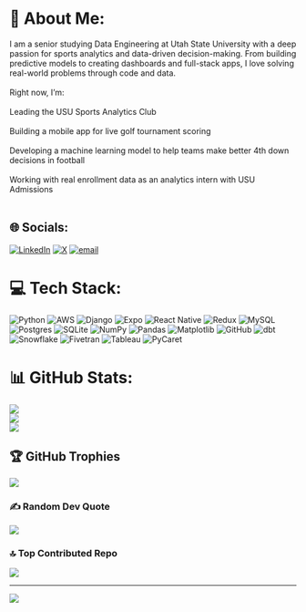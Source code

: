 # 💫 About Me:
I am a senior studying Data Engineering at Utah State University with a deep passion for sports analytics and data-driven decision-making. From building predictive models to creating dashboards and full-stack apps, I love solving real-world problems through code and data.<br><br>Right now, I’m:<br><br>Leading the USU Sports Analytics Club<br><br>Building a mobile app for live golf tournament scoring<br><br>Developing a machine learning model to help teams make better 4th down decisions in football<br><br>Working with real enrollment data as an analytics intern with USU Admissions<br><br>


## 🌐 Socials:
[![LinkedIn](https://img.shields.io/badge/LinkedIn-%230077B5.svg?logo=linkedin&logoColor=white)](https://linkedin.com/in/dawson-field) [![X](https://img.shields.io/badge/X-black.svg?logo=X&logoColor=white)](https://x.com/dfield7) [![email](https://img.shields.io/badge/Email-D14836?logo=gmail&logoColor=white)](mailto:dawsontfield@gmail.com) 

# 💻 Tech Stack:
![Python](https://img.shields.io/badge/python-3670A0?style=for-the-badge&logo=python&logoColor=ffdd54) 
![AWS](https://img.shields.io/badge/AWS-%23FF9900.svg?style=for-the-badge&logo=amazon-aws&logoColor=white) 
![Django](https://img.shields.io/badge/django-%23092E20.svg?style=for-the-badge&logo=django&logoColor=white) 
![Expo](https://img.shields.io/badge/expo-1C1E24?style=for-the-badge&logo=expo&logoColor=#D04A37) 
![React Native](https://img.shields.io/badge/react_native-%2320232a.svg?style=for-the-badge&logo=react&logoColor=%2361DAFB) 
![Redux](https://img.shields.io/badge/redux-%23593d88.svg?style=for-the-badge&logo=redux&logoColor=white) 
![MySQL](https://img.shields.io/badge/mysql-4479A1.svg?style=for-the-badge&logo=mysql&logoColor=white) 
![Postgres](https://img.shields.io/badge/postgres-%23316192.svg?style=for-the-badge&logo=postgresql&logoColor=white) 
![SQLite](https://img.shields.io/badge/sqlite-%2307405e.svg?style=for-the-badge&logo=sqlite&logoColor=white) 
![NumPy](https://img.shields.io/badge/numpy-%23013243.svg?style=for-the-badge&logo=numpy&logoColor=white) 
![Pandas](https://img.shields.io/badge/pandas-%23150458.svg?style=for-the-badge&logo=pandas&logoColor=white) 
![Matplotlib](https://img.shields.io/badge/Matplotlib-%23ffffff.svg?style=for-the-badge&logo=Matplotlib&logoColor=black) 
![GitHub](https://img.shields.io/badge/github-%23121011.svg?style=for-the-badge&logo=github&logoColor=white) 
![dbt](https://img.shields.io/badge/dbt-%23FF694B.svg?style=for-the-badge&logo=dbt&logoColor=white) 
![Snowflake](https://img.shields.io/badge/Snowflake-%2300C1E0.svg?style=for-the-badge&logo=snowflake&logoColor=white) 
![Fivetran](https://img.shields.io/badge/Fivetran-0081CB?style=for-the-badge&logo=fivetran&logoColor=white) 
![Tableau](https://img.shields.io/badge/Tableau-E97627?style=for-the-badge&logo=tableau&logoColor=white) 
![PyCaret](https://img.shields.io/badge/PyCaret-101010?style=for-the-badge&logo=python&logoColor=white)

# 📊 GitHub Stats:
![](https://github-readme-stats.vercel.app/api?username=dawson-field&theme=transparent&hide_border=false&include_all_commits=false&count_private=false)<br/>
![](https://nirzak-streak-stats.vercel.app/?user=dawson-field&theme=transparent&hide_border=false)<br/>
![](https://github-readme-stats.vercel.app/api/top-langs/?username=dawson-field&theme=transparent&hide_border=false&include_all_commits=false&count_private=false&layout=compact)

## 🏆 GitHub Trophies
![](https://github-profile-trophy.vercel.app/?username=dawson-field&theme=radical&no-frame=false&no-bg=true&margin-w=4)

### ✍️ Random Dev Quote
![](https://quotes-github-readme.vercel.app/api?type=horizontal&theme=radical)

### 🔝 Top Contributed Repo
![](https://github-contributor-stats.vercel.app/api?username=dawson-field&limit=5&theme=transparent&combine_all_yearly_contributions=true)

---
[![](https://visitcount.itsvg.in/api?id=dawson-field&icon=0&color=0)](https://visitcount.itsvg.in)


